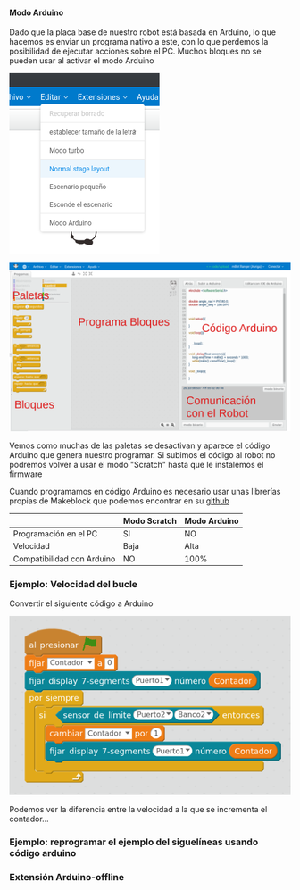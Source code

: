 #### Modo Arduino

Dado que la placa base de nuestro robot está basada en Arduino, lo que hacemos es enviar un programa nativo a este, con lo que perdemos la posibilidad de ejecutar acciones sobre el PC. Muchos bloques no se pueden usar al activar el modo Arduino 

![Activar modo Arduino](./images/ActivarModoArduino.png)

![Modo Arduino](./images/mBlockModoArduino.png)

Vemos como muchas de las paletas se desactivan y aparece el código Arduino que genera nuestro programar. Si subimos el código al robot no podremos volver a usar el modo "Scratch" hasta que le instalemos el firmware

Cuando programamos en código Arduino es necesario usar unas librerías propias de Makeblock que podemos encontrar en su [github](https://github.com/Makeblock-official/Makeblock-Libraries)

||Modo Scratch|Modo Arduino|
|---|---|---|
|Programación en el PC| SI|NO|
|Velocidad|Baja|Alta|
|Compatibilidad con Arduino|NO|100%|




### Ejemplo: Velocidad del bucle

Convertir el siguiente código a Arduino

![Contador_Pulsador_sin_filtro](./images/Contador_Pulsador_sin_filtro.png)

Podemos ver la diferencia entre la velocidad a la que se incrementa el contador...

### Ejemplo: reprogramar el ejemplo del siguelíneas usando código arduino

### Extensión Arduino-offline


